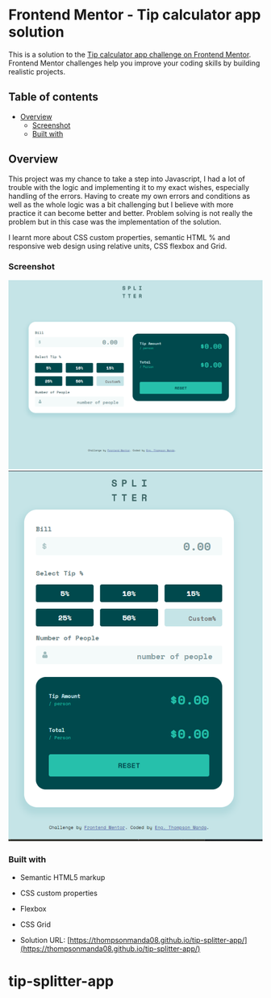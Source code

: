 # Frontend Mentor - Tip calculator app solution

This is a solution to the [Tip calculator app challenge on Frontend Mentor](https://www.frontendmentor.io/challenges/tip-calculator-app-ugJNGbJUX). Frontend Mentor challenges help you improve your coding skills by building realistic projects.

## Table of contents

- [Overview](#overview)
  - [Screenshot](#screenshot)
  - [Built with](#built-with)

## Overview

This project was my chance to take a step into Javascript, I had a lot of trouble with the logic and implementing it to my exact wishes, especially handling of the errors. Having to create my own errors and conditions as well as the whole logic was a bit challenging but I believe with more practice it can become better and better. Problem solving is not really the problem but in this case was the implementation of the solution.

I learnt more about CSS custom properties, semantic HTML % and responsive web design using relative units, CSS flexbox and Grid.

### Screenshot

![solution-screenshots\desktop-screens.png](solution-screenshots\desktop-screens.png)
![](solution-screenshots\tablet&mobile-screens.png)

### Built with

- Semantic HTML5 markup
- CSS custom properties
- Flexbox
- CSS Grid

- Solution URL: [https://thompsonmanda08.github.io/tip-splitter-app/](https://thompsonmanda08.github.io/tip-splitter-app/)

# tip-splitter-app
